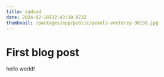 ```yaml
---
title: sadsad
date: 2024-02-10T22:43:19.073Z
thumbnail: /packages/app/public/pexels-veeterzy-38136.jpg
---
```

# First blog post

hello world!
